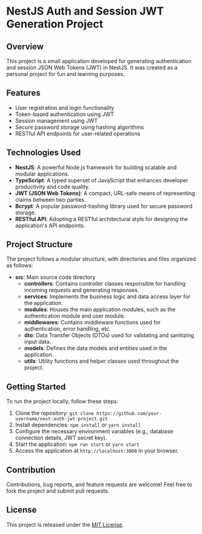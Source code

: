 # NestJS Auth and Session JWT Generation Project

## Overview
This project is a small application developed for generating authentication and session JSON Web Tokens (JWT) in NestJS. It was created as a personal project for fun and learning purposes.

## Features
- User registration and login functionality
- Token-based authentication using JWT
- Session management using JWT
- Secure password storage using hashing algorithms
- RESTful API endpoints for user-related operations

## Technologies Used
- **NestJS**: A powerful Node.js framework for building scalable and modular applications.
- **TypeScript**: A typed superset of JavaScript that enhances developer productivity and code quality.
- **JWT (JSON Web Tokens)**: A compact, URL-safe means of representing claims between two parties.
- **Bcrypt**: A popular password-hashing library used for secure password storage.
- **RESTful API**: Adopting a RESTful architectural style for designing the application's API endpoints.

## Project Structure
The project follows a modular structure, with directories and files organized as follows:

- **src**: Main source code directory
  - **controllers**: Contains controller classes responsible for handling incoming requests and generating responses.
  - **services**: Implements the business logic and data access layer for the application.
  - **modules**: Houses the main application modules, such as the authentication module and user module.
  - **middlewares**: Contains middleware functions used for authentication, error handling, etc.
  - **dto**: Data Transfer Objects (DTOs) used for validating and sanitizing input data.
  - **models**: Defines the data models and entities used in the application.
  - **utils**: Utility functions and helper classes used throughout the project.

## Getting Started
To run the project locally, follow these steps:
1. Clone the repository: `git clone https://github.com/your-username/nest-auth-jwt-project.git`
2. Install dependencies: `npm install` or `yarn install`
3. Configure the necessary environment variables (e.g., database connection details, JWT secret key).
4. Start the application: `npm run start` or `yarn start`
5. Access the application at `http://localhost:3000` in your browser.

## Contribution
Contributions, bug reports, and feature requests are welcome! Feel free to fork the project and submit pull requests.

## License
This project is released under the [MIT License](https://opensource.org/licenses/MIT).
